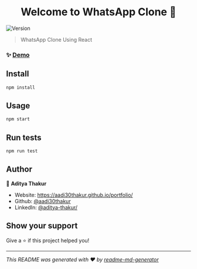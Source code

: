 <h1 align="center">Welcome to WhatsApp Clone  👋</h1>
<p>
  <img alt="Version" src="https://img.shields.io/badge/version-0.1.0-blue.svg?cacheSeconds=2592000" />
</p>

> WhatsApp Clone Using React

### ✨ [Demo](https://aadi30thakur.github.io/whatsapp-react/)

## Install

```sh
npm install
```

## Usage

```sh
npm start
```

## Run tests

```sh
npm run test
```

## Author

👤 **Aditya Thakur**

* Website: https://aadi30thakur.github.io/portfolio/
* Github: [@aadi30thakur](https://github.com/aadi30thakur)
* LinkedIn: [@aditya-thakur/](https://linkedin.com/in/aditya-thakur\/)

## Show your support

Give a ⭐️ if this project helped you!

***
_This README was generated with ❤️ by [readme-md-generator](https://github.com/kefranabg/readme-md-generator)_